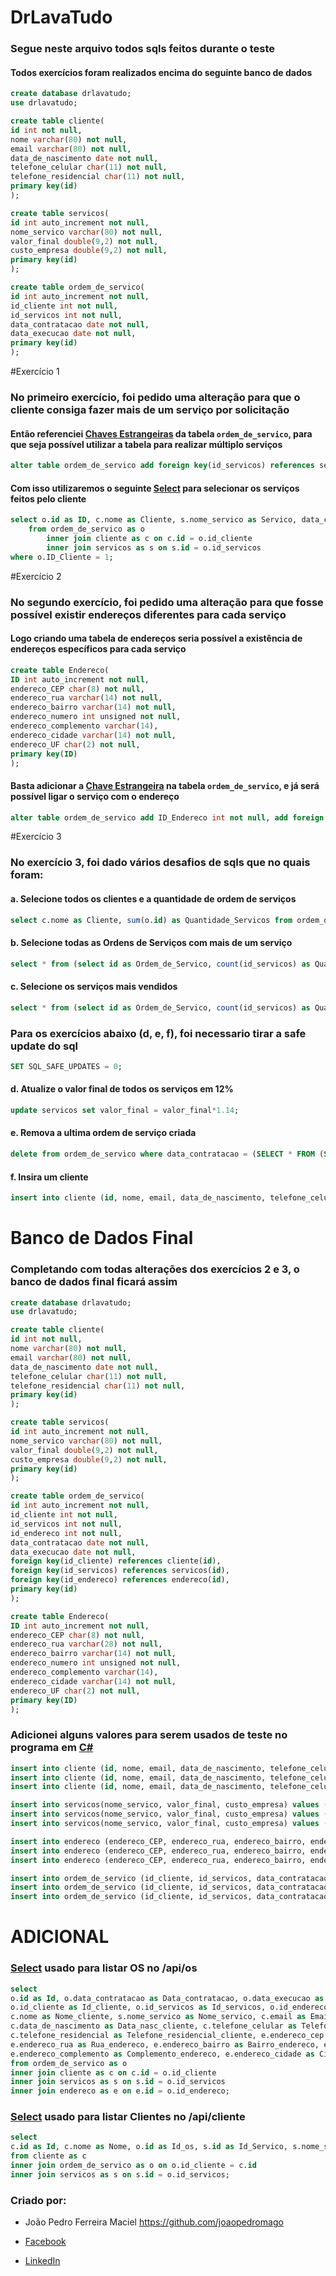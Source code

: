 # DrLavaTudo
### Segue neste arquivo todos sqls feitos durante o teste ###
#### Todos exercícios foram realizados encima do seguinte banco de dados ####

```SQL
create database drlavatudo;
use drlavatudo;

create table cliente(
id int not null,
nome varchar(80) not null,
email varchar(80) not null,
data_de_nascimento date not null,
telefone_celular char(11) not null,
telefone_residencial char(11) not null,
primary key(id)
);

create table servicos(
id int auto_increment not null,
nome_servico varchar(80) not null,
valor_final double(9,2) not null,
custo_empresa double(9,2) not null,
primary key(id)
);

create table ordem_de_servico(
id int auto_increment not null,
id_cliente int not null,
id_servicos int not null,
data_contratacao date not null,
data_execucao date not null,
primary key(id)
);
```

#Exercício 1
### No primeiro exercício, foi pedido uma alteração para que o cliente consiga fazer mais de um serviço por solicitação ###
#### Então referenciei [Chaves Estrangeiras](https://msdn.microsoft.com/pt-br/library/ms189049.aspx) da tabela ```ordem_de_servico```, para que seja possível utilizar a tabela para realizar múltiplo serviços ####
```SQL
alter table ordem_de_servico add foreign key(id_servicos) references servicos(id), add foreign key(id_cliente) references cliente(id);
```
#### Com isso utilizaremos o seguinte [Select](https://msdn.microsoft.com/en-us/library/ms189499.aspx) para selecionar os serviços feitos pelo cliente ####
```SQL
select o.id as ID, c.nome as Cliente, s.nome_servico as Servico, data_contratacao as Contratacao, data_execucao as Execucao
	from ordem_de_servico as o 
		inner join cliente as c on c.id = o.id_cliente
		inner join servicos as s on s.id = o.id_servicos
where o.ID_Cliente = 1;
```
#Exercício 2
### No segundo exercício, foi pedido uma alteração para que fosse possível existir endereços diferentes para cada serviço ###
#### Logo criando uma tabela de endereços seria possível a existência de endereços específicos para cada serviço ####
```SQL
create table Endereco(
ID int auto_increment not null,
endereco_CEP char(8) not null,
endereco_rua varchar(14) not null,
endereco_bairro varchar(14) not null,
endereco_numero int unsigned not null,
endereco_complemento varchar(14),
endereco_cidade varchar(14) not null,
endereco_UF char(2) not null,
primary key(ID)
);
```
#### Basta adicionar a [Chave Estrangeira](https://msdn.microsoft.com/pt-br/library/ms189049.aspx) na tabela ```ordem_de_servico```, e já será possível ligar o serviço com o endereço ####
```SQL
alter table ordem_de_servico add ID_Endereco int not null, add foreign key(ID_Endereco) references Endereco(ID);
```
#Exercício 3
### No exercício 3, foi dado vários desafios de sqls que no quais foram: ###
#### a. Selecione todos os clientes e a quantidade de ordem de serviços ####
```SQL
select c.nome as Cliente, sum(o.id) as Quantidade_Servicos from ordem_de_servico as o inner join cliente as c on c.id = o.id_cliente group by(id_cliente);
```
#### b. Selecione todas as Ordens de Serviços com mais de um serviço ####
```SQL
select * from (select id as Ordem_de_Servico, count(id_servicos) as Quantidade_Servicos from ordem_de_servico group by(id)) as Ordem_de_Servico where Quantidade_Servicos > 1;
```
#### c. Selecione os serviços mais vendidos ####
```SQL
select * from (select id as Ordem_de_Servico, count(id_servicos) as Quantidade_Servicos from ordem_de_servico group by(id)) as Ordem_de_Servico order by Quantidade_Servicos asc;
```
### Para os exercícios abaixo (d, e, f), foi necessario tirar a safe update do sql ###
```SQL
SET SQL_SAFE_UPDATES = 0;
```
#### d. Atualize o valor final de todos os serviços em 12% ####
```SQL
update servicos set valor_final = valor_final*1.14;
```

#### e. Remova a ultima ordem de serviço criada ####
```SQL
delete from ordem_de_servico where data_contratacao = (SELECT * FROM (SELECT MAX(data_contratacao) FROM ordem_de_servico) AS Maior_Data);
```

#### f. Insira um cliente ####
```SQL
insert into cliente (id, nome, email, data_de_nascimento, telefone_celular, telefone_residencial) values ("1", "João Pedro", "zaconou@gmail.com", "1996/12/15", "31997601512", "3134856165");
```

# Banco de Dados Final #
### Completando com todas alterações dos exercícios 2 e 3, o banco de dados final ficará assim ###
```SQL
create database drlavatudo;
use drlavatudo;

create table cliente(
id int not null,
nome varchar(80) not null,
email varchar(80) not null,
data_de_nascimento date not null,
telefone_celular char(11) not null,
telefone_residencial char(11) not null,
primary key(id)
);

create table servicos(
id int auto_increment not null,
nome_servico varchar(80) not null,
valor_final double(9,2) not null,
custo_empresa double(9,2) not null,
primary key(id)
);

create table ordem_de_servico(
id int auto_increment not null,
id_cliente int not null,
id_servicos int not null,
id_endereco int not null,
data_contratacao date not null,
data_execucao date not null,
foreign key(id_cliente) references cliente(id),
foreign key(id_servicos) references servicos(id),
foreign key(id_endereco) references endereco(id),
primary key(id)
);

create table Endereco(
ID int auto_increment not null,
endereco_CEP char(8) not null,
endereco_rua varchar(28) not null,
endereco_bairro varchar(14) not null,
endereco_numero int unsigned not null,
endereco_complemento varchar(14),
endereco_cidade varchar(14) not null,
endereco_UF char(2) not null,
primary key(ID)
);
```

### Adicionei alguns valores para serem usados de teste no programa em [C#](https://msdn.microsoft.com/en-us/library/kx37x362.aspx) ###

```SQL
insert into cliente (id, nome, email, data_de_nascimento, telefone_celular, telefone_residencial) values ("1", "João Pedro", "zaconou@gmail.com", "1996/12/15", "31997601512", "3134856165");
insert into cliente (id, nome, email, data_de_nascimento, telefone_celular, telefone_residencial) values ("2", "Gabriel", "gemail@gmail.com", "1999/02/16", "31997586446", "31134586924");
insert into cliente (id, nome, email, data_de_nascimento, telefone_celular, telefone_residencial) values ("3", "Jax Teller", "jackieboy@samcro.com", "1976/01/08", "31987462546", "3133789865");

insert into servicos(nome_servico, valor_final, custo_empresa) values ("Estagiário", "350", "450");
insert into servicos(nome_servico, valor_final, custo_empresa) values ("Supervisor", "600", "798");
insert into servicos(nome_servico, valor_final, custo_empresa) values ("Motoboy", "987", "1045");

insert into endereco (endereco_CEP, endereco_rua, endereco_bairro, endereco_numero, endereco_complemento, endereco_cidade, endereco_UF) values("31070130", "Porto Seguro", "Nova Vista", "735", "casa", "BH", "MG");
insert into endereco (endereco_CEP, endereco_rua, endereco_bairro, endereco_numero, endereco_complemento, endereco_cidade, endereco_UF) values("31070130", "Roberto de afonso", "Goiania", "432", "Apartamento", "BH", "MG");
insert into endereco (endereco_CEP, endereco_rua, endereco_bairro, endereco_numero, endereco_complemento, endereco_cidade, endereco_UF) values("31070130", "HighwayRoad", "SAMCRO", "987", "casa", "Charming", "CA");

insert into ordem_de_servico (id_cliente, id_servicos, data_contratacao, data_execucao, id_endereco) values("1", "1", "2016/01/01", "2016/01/05", "1");
insert into ordem_de_servico (id_cliente, id_servicos, data_contratacao, data_execucao, id_endereco) values("1", "2", "2016/01/04", "2016/01/15", "2");
insert into ordem_de_servico (id_cliente, id_servicos, data_contratacao, data_execucao, id_endereco) values("3", "3", "2001/02/14", "2014/02/06", "3");
```

# ADICIONAL #
### [Select](https://msdn.microsoft.com/en-us/library/ms189499.aspx) usado para listar OS no /api/os ###
```SQL
select 
o.id as Id, o.data_contratacao as Data_contratacao, o.data_execucao as Data_execucao, 
o.id_cliente as Id_cliente, o.id_servicos as Id_servicos, o.id_endereco as Id_endereco,
c.nome as Nome_cliente, s.nome_servico as Nome_servico, c.email as Email_cliente,
c.data_de_nascimento as Data_nasc_cliente, c.telefone_celular as Telefone_celular_cliente,
c.telefone_residencial as Telefone_residencial_cliente, e.endereco_cep as Cep_endereco,
e.endereco_rua as Rua_endereco, e.endereco_bairro as Bairro_endereco, e.endereco_numero as Numero_endereco,
e.endereco_complemento as Complemento_endereco, e.endereco_cidade as Cidade_endereco, e.endereco_UF as Uf_endereco
from ordem_de_servico as o 
inner join cliente as c on c.id = o.id_cliente 
inner join servicos as s on s.id = o.id_servicos
inner join endereco as e on e.id = o.id_endereco;
```

### [Select](https://msdn.microsoft.com/en-us/library/ms189499.aspx) usado para listar Clientes no /api/cliente ###
```SQL
select 
c.id as Id, c.nome as Nome, o.id as Id_os, s.id as Id_Servico, s.nome_servico as Nome_servico
from cliente as c
inner join ordem_de_servico as o on o.id_cliente = c.id
inner join servicos as s on s.id = o.id_servicos;
```

### Criado por:
* João Pedro Ferreira Maciel                     https://github.com/joaopedromago

* [Facebook](https://www.facebook.com/mahjao)
* [LinkedIn](https://www.linkedin.com/nhome/?trk=)
